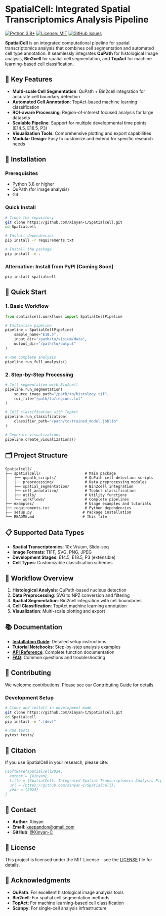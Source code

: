 # SpatialCell: Integrated Spatial Transcriptomics Analysis Pipeline

[![Python 3.8+](https://img.shields.io/badge/python-3.8+-blue.svg)](https://www.python.org/downloads/)
[![License: MIT](https://img.shields.io/badge/License-MIT-yellow.svg)](https://opensource.org/licenses/MIT)
[![GitHub issues](https://img.shields.io/github/issues/Xinyan-C/Spatialcell)](https://github.com/Xinyan-C/Spatialcell/issues)

**SpatialCell** is an integrated computational pipeline for spatial transcriptomics analysis that combines cell segmentation and automated cell type annotation. It seamlessly integrates **QuPath** for histological image analysis, **Bin2cell** for spatial cell segmentation, and **TopAct** for machine learning-based cell classification.

## 🚀 Key Features

- **Multi-scale Cell Segmentation**: QuPath + Bin2cell integration for accurate cell boundary detection
- **Automated Cell Annotation**: TopAct-based machine learning classification
- **ROI-aware Processing**: Region-of-interest focused analysis for large datasets
- **Scalable Pipeline**: Support for multiple developmental time points (E14.5, E18.5, P3)
- **Visualization Tools**: Comprehensive plotting and export capabilities
- **Modular Design**: Easy to customize and extend for specific research needs

## 🔧 Installation

### Prerequisites
- Python 3.8 or higher
- QuPath (for image analysis)
- Git

### Quick Install
```bash
# Clone the repository
git clone https://github.com/Xinyan-C/Spatialcell.git
cd Spatialcell

# Install dependencies
pip install -r requirements.txt

# Install the package
pip install -e .
```

### Alternative: Install from PyPI (Coming Soon)
```bash
pip install spatialcell
```

## 📖 Quick Start

### 1. Basic Workflow
```python
from spatialcell.workflows import SpatialCellPipeline

# Initialize pipeline
pipeline = SpatialCellPipeline(
    sample_name="E18.5",
    input_dir="/path/to/visium/data",
    output_dir="/path/to/output"
)

# Run complete analysis
pipeline.run_full_analysis()
```

### 2. Step-by-Step Processing
```python
# Cell segmentation with Bin2cell
pipeline.run_segmentation(
    source_image_path="/path/to/histology.tif",
    roi_file="/path/to/regions.txt"
)

# Cell classification with TopAct  
pipeline.run_classification(
    classifier_path="/path/to/trained_model.joblib"
)

# Generate visualizations
pipeline.create_visualizations()
```

## 🗂️ Project Structure

```
Spatialcell/
├── spatialcell/                    # Main package
│   ├── qupath_scripts/             # QuPath cell detection scripts
│   ├── preprocessing/              # Data preprocessing modules
│   ├── spatial_segmentation/       # Bin2cell integration
│   ├── cell_annotation/            # TopAct classification
│   ├── utils/                      # Utility functions
│   └── workflows/                  # Complete pipelines
├── examples/                       # Usage examples and tutorials
├── requirements.txt                # Python dependencies
├── setup.py                       # Package installation
└── README.md                      # This file
```

## 📋 Supported Data Types

- **Spatial Transcriptomics**: 10x Visium, Slide-seq
- **Image Formats**: TIFF, SVG, PNG, JPEG
- **Development Stages**: E14.5, E18.5, P3 (extensible)
- **Cell Types**: Customizable classification schemes

## 🔬 Workflow Overview

1. **Histological Analysis**: QuPath-based nucleus detection
2. **Data Preprocessing**: SVG to NPZ conversion and filtering  
3. **Spatial Segmentation**: Bin2cell integration with cell boundaries
4. **Cell Classification**: TopAct machine learning annotation
5. **Visualization**: Multi-scale plotting and export

## 📚 Documentation

- **[Installation Guide](examples/installation.md)**: Detailed setup instructions
- **[Tutorial Notebooks](examples/)**: Step-by-step analysis examples
- **[API Reference](docs/)**: Complete function documentation
- **[FAQ](docs/faq.md)**: Common questions and troubleshooting

## 🤝 Contributing

We welcome contributions! Please see our [Contributing Guide](CONTRIBUTING.md) for details.

### Development Setup
```bash
# Clone and install in development mode
git clone https://github.com/Xinyan-C/Spatialcell.git
cd Spatialcell
pip install -e ".[dev]"

# Run tests
pytest tests/
```

## 📄 Citation

If you use SpatialCell in your research, please cite:

```bibtex
@software{spatialcell2024,
  author = {Xinyan},
  title = {SpatialCell: Integrated Spatial Transcriptomics Analysis Pipeline},
  url = {https://github.com/Xinyan-C/Spatialcell},
  year = {2024}
}
```

## 📧 Contact

- **Author**: Xinyan
- **Email**: keepandon@gmail.com
- **GitHub**: [@Xinyan-C](https://github.com/Xinyan-C)

## 📝 License

This project is licensed under the MIT License - see the [LICENSE](LICENSE) file for details.

## 🙏 Acknowledgments

- **QuPath**: For excellent histological image analysis tools
- **Bin2cell**: For spatial cell segmentation methods
- **TopAct**: For machine learning-based cell classification
- **Scanpy**: For single-cell analysis infrastructure